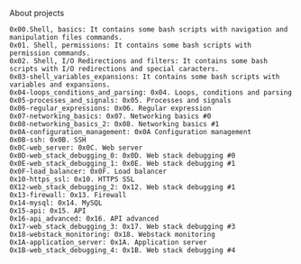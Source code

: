 About projects

    0x00.Shell, basics: It contains some bash scripts with navigation and manipulation files commands.
    0x01. Shell, permissions: It contains some bash scripts with permission commands.
    0x02. Shell, I/O Redirections and filters: It contains some bash scripts with I/O redirections and special caracters.
    0x03-shell_variables_expansions: It contains some bash scripts with variables and expansions.
    0x04-loops_conditions_and_parsing: 0x04. Loops, conditions and parsing
    0x05-processes_and_signals: 0x05. Processes and signals
    0x06-regular_expressions: 0x06. Regular expression
    0x07-networking_basics: 0x07. Networking basics #0
    0x08-networking_basics_2: 0x08. Networking basics #1
    0x0A-configuration_management: 0x0A Configuration management
    0x0B-ssh: 0x0B. SSH
    0x0C-web_server: 0x0C. Web server
    0x0D-web_stack_debugging_0: 0x0D. Web stack debugging #0
    0x0E-web_stack_debugging_1: 0x0E. Web stack debugging #1
    0x0F-load_balancer: 0x0F. Load balancer
    0x10-https_ssl: 0x10. HTTPS SSL
    0X12-web_stack_debugging_2: 0x12. Web stack debugging #1
    0x13-firewall: 0x13. Firewall
    0x14-mysql: 0x14. MySQL
    0x15-api: 0x15. API
    0x16-api_advanced: 0x16. API advanced
    0x17-web_stack_debugging_3: 0x17. Web stack debugging #3
    0x18-webstack_monitoring: 0x18. Webstack monitoring
    0x1A-application_server: 0x1A. Application server
    0x1B-web_stack_debugging_4: 0x1B. Web stack debugging #4

